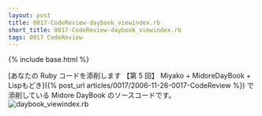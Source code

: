 ```yaml
---
layout: post
title: 0017-CodeReview-daybook_viewindex.rb
short_title: 0017-CodeReview-daybook_viewindex.rb
tags: 0017 CodeReview
---
```

{% include base.html %}


[あなたの Ruby コードを添削します 【第 5 回】 Miyako + MidoreDayBook + Lispもどき]({% post_url articles/0017/2006-11-26-0017-CodeReview %}) で添削している Midore DayBook のソースコードです。
![daybook_viewindex.rb]({{site.baseurl}}/images/0017-CodeReview-daybook_viewindex.rb/daybook_viewindex.rb)


